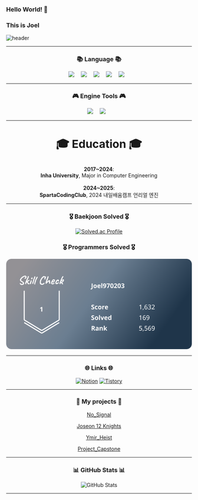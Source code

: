 ### Hello World! 👋  
### This is Joel

![header](https://capsule-render.vercel.app/api?type=shark&color=gradient&height=400&section=header&text=Joel's GitHub&fontSize=50&textAlign=center)

---
<h3 align="center">📚 Language 📚 </h3>
<div align="center">
  
  ![](https://img.shields.io/badge/C%23-239120?style=for-the-badge&logo=c-sharp&logoColor=white) 
  ![](https://img.shields.io/badge/C-00599C?style=for-the-badge&logo=c&logoColor=white) 
  ![](https://img.shields.io/badge/C%2B%2B-00599C?style=for-the-badge&logo=c%2B%2B&logoColor=white) 
  ![](https://img.shields.io/badge/Java-ED8B00?style=for-the-badge&logo=openjdk&logoColor=white) 
  ![](https://img.shields.io/badge/Python-3776AB?style=for-the-badge&logo=python&logoColor=white) 
</div>

---
<h3 align="center">🎮 Engine Tools 🎮</h3>
<div align="center">

  ![](https://img.shields.io/badge/unrealengine-%23313131.svg?style=for-the-badge&logo=unrealengine&logoColor=white) 
  ![](https://img.shields.io/badge/Unity-100000?style=for-the-badge&logo=unity&logoColor=white) 
</div>

---
<h3 align="center" style="font-size: 30px;">🎓 Education 🎓</h3>
<div align="center">
  
   **2017~2024**:  
   **Inha University**, Major in Computer Engineering  
   </br>
   **2024~2025**:  
   **SpartaCodingClub**, 2024 내일배움캠프 언리얼 엔진
</div>

---
<h3 align="center">🎖 Baekjoon Solved 🎖</h3>
<div align="center">
  
  [![Solved.ac Profile](http://mazassumnida.wtf/api/v2/generate_badge?boj=rngkfk0203)](https://solved.ac/rngkfk0203)
</div>

<h3 align="center">🎖 Programmers Solved 🎖</h3>
<div align="center">
  
  [![Programmers Badge](https://raw.githubusercontent.com/Joel970203/programmers-badge/master/static/result.svg)](https://school.programmers.co.kr/)
</div>



---
<h3 align="center"> 🌐 Links 🌐 </h3>
<div align="center">

  [![Notion](https://img.shields.io/badge/Notion-000000?style=for-the-badge&logo=notion&logoColor=white)](https://www.notion.so/Hi-I-m-SangHyeok-15273ae189f2808dabebd2f114a58a51)
  [![Tistory](https://img.shields.io/badge/Tistory-000000?style=for-the-badge&logo=tistory&logoColor=white)](https://colabearcoding.tistory.com/)

</div>

---
<h3 align="center"> 🎥 My projects 🎥 </h3>
<div align="center">

  [No_Signal]([[https://github.com/Joel970203/1st-Team7-CH3-Project](https://github.com/Joel970203/1st-Team2-CH4-Project)](https://github.com/Joel970203/1st-Team6-Final-Project))

  [Joseon 12 Knights]([https://github.com/Joel970203/1st-Team7-CH3-Project](https://github.com/Joel970203/1st-Team2-CH4-Project))

  [Ymir_Heist](https://github.com/Joel970203/1st-Team7-CH3-Project)
  
  [Project_Capstone](https://github.com/Joel970203/Project_CapStone)
  

</div>

---
<h3 align="center"> 📊 GitHub Stats 📊 </h3>
<div align="center">
  
  ![GitHub Stats](https://github-readme-stats.vercel.app/api?username=Joel970203&show_icons=true&hide_title=true&count_private=true&hide=prs&hide_border=true&theme=radical)
  
</div>

---
